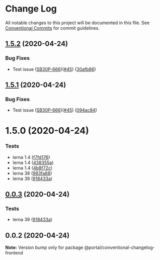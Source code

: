 # Change Log

All notable changes to this project will be documented in this file.
See [Conventional Commits](https://conventionalcommits.org) for commit guidelines.

## [1.5.2](https://github.com/SE7ENSKY/se7ensky-webiny-plugins/compare/v1.5.1...v1.5.2) (2020-04-24)


### Bug Fixes

* Test issue ([SB30P-666](https://smartbear.atlassian.net/browse/SB30P-666))([#45](https://github.com/SE7ENSKY/se7ensky-webiny-plugins/issues/45)) ([30afb86](https://github.com/SE7ENSKY/se7ensky-webiny-plugins/commit/30afb865adfdd705f8cec1c76fec753e6e8aba89))





## [1.5.1](https://github.com/SE7ENSKY/se7ensky-webiny-plugins/compare/v1.5.0...v1.5.1) (2020-04-24)


### Bug Fixes

* Test issue ([SB30P-666](https://smartbear.atlassian.net/browse/666))([#45](https://github.com/SE7ENSKY/se7ensky-webiny-plugins/issues/45)) ([094ac84](https://github.com/SE7ENSKY/se7ensky-webiny-plugins/commit/094ac8477c8538b9eac4048e57278824ba3bbf10))





# 1.5.0 (2020-04-24)


### Tests

* lerna 1.4 ([f7fd176](https://github.com/SE7ENSKY/se7ensky-webiny-plugins/commit/f7fd176e4758f9de38a6399e04392e248448f0a4))
* lerna 1.4 ([438355a](https://github.com/SE7ENSKY/se7ensky-webiny-plugins/commit/438355aad6cecb4a82ead77fd8510c29ce9424ce))
* lerna 1.4 ([4b8f72c](https://github.com/SE7ENSKY/se7ensky-webiny-plugins/commit/4b8f72ceac05a33f7e1958bd5e4a5a7cd0f31fa7))
* lerna 38 ([983fa88](https://github.com/SE7ENSKY/se7ensky-webiny-plugins/commit/983fa8823749402344a5fe96590b7f29ccd378ae))
* lerna 39 ([918433a](https://github.com/SE7ENSKY/se7ensky-webiny-plugins/commit/918433abbfe516dbedf79a3effbfeaae20e2534f))





## [0.0.3](https://github.com/SE7ENSKY/se7ensky-webiny-plugins/compare/@portal/conventional-changelog-frontend@0.0.2...@portal/conventional-changelog-frontend@0.0.3) (2020-04-24)


### Tests

* lerna 39 ([918433a](https://github.com/SE7ENSKY/se7ensky-webiny-plugins/commit/918433abbfe516dbedf79a3effbfeaae20e2534f))





## 0.0.2 (2020-04-24)

**Note:** Version bump only for package @portal/conventional-changelog-frontend
